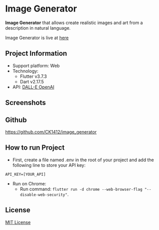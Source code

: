 # Image Generator

**Image Generator** that allows create realistic images and art from a description in natural language.

Image Generator is live at [here](https://ck1412.github.io/image_generator/)

## Project Information

- Support platform: Web
- Technology:
    - Flutter v3.7.3
    - Dart v2.17.5
- API: [DALL-E OpenAI](https://platform.openai.com/docs/api-reference/images/create)

## Screenshots

## Github

https://github.com/CK1412/image_generator

## How to run Project

- First, create a file named .env in the root of your project and add the following line to store your API key:

```env
API_KEY=[YOUR_API]   
```

- Run on Chrome: 
    - Run command: `flutter run -d chrome --web-browser-flag "--disable-web-security"`.

## License

[MIT License](LICENSE)
    